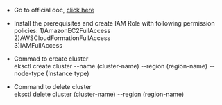 * Go to official doc, [click here](https://docs.aws.amazon.com/eks/latest/userguide/getting-started-eksctl.html)

* Install the prerequisites and create IAM Role with following permission policies: 1)AmazonEC2FullAccess <br> 2)AWSCloudFormationFullAccess <br> 3)IAMFullAccess

* Commad to create cluster <br>
     eksctl create cluster --name (cluster-name) --region (region-name) --node-type (Instance type)  
     
* Command to delete cluster <br>
     eksctl delete cluster (cluster-name) --region (region-name)
